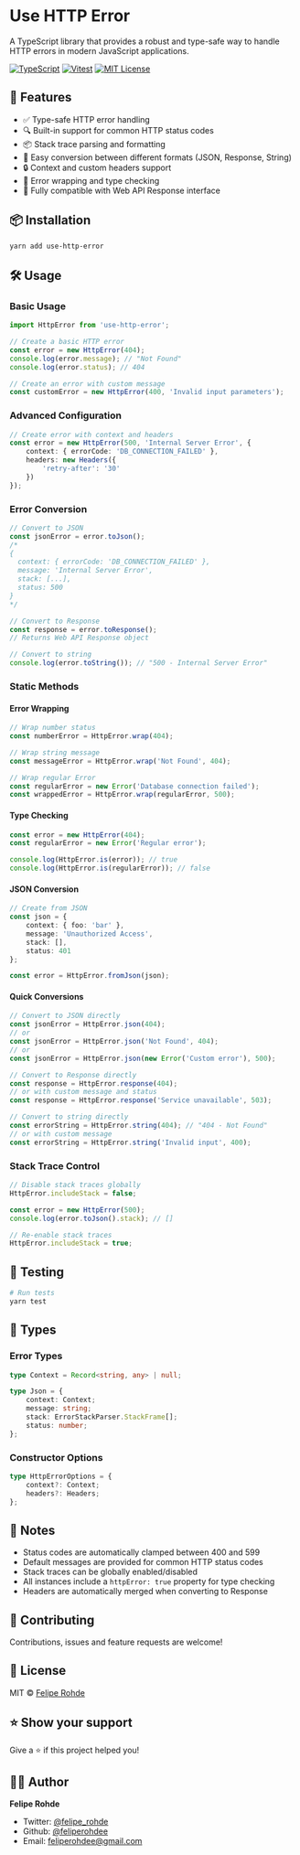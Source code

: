 # Use HTTP Error

A TypeScript library that provides a robust and type-safe way to handle HTTP errors in modern JavaScript applications.

[![TypeScript](https://img.shields.io/badge/-TypeScript-3178C6?style=flat-square&logo=typescript&logoColor=white)](https://www.typescriptlang.org/)
[![Vitest](https://img.shields.io/badge/-Vitest-729B1B?style=flat-square&logo=vitest&logoColor=white)](https://vitest.dev/)
[![MIT License](https://img.shields.io/badge/license-MIT-blue.svg)](LICENSE)

## 🚀 Features

- ✅ Type-safe HTTP error handling
- 🔍 Built-in support for common HTTP status codes
- 📦 Stack trace parsing and formatting
- 🔄 Easy conversion between different formats (JSON, Response, String)
- 🔒 Context and custom headers support
- 🎯 Error wrapping and type checking
- 🔗 Fully compatible with Web API Response interface

## 📦 Installation

```bash
yarn add use-http-error
```

## 🛠️ Usage

### Basic Usage

```typescript
import HttpError from 'use-http-error';

// Create a basic HTTP error
const error = new HttpError(404);
console.log(error.message); // "Not Found"
console.log(error.status); // 404

// Create an error with custom message
const customError = new HttpError(400, 'Invalid input parameters');
```

### Advanced Configuration

```typescript
// Create error with context and headers
const error = new HttpError(500, 'Internal Server Error', {
    context: { errorCode: 'DB_CONNECTION_FAILED' },
    headers: new Headers({
        'retry-after': '30'
    })
});
```

### Error Conversion

```typescript
// Convert to JSON
const jsonError = error.toJson();
/*
{
  context: { errorCode: 'DB_CONNECTION_FAILED' },
  message: 'Internal Server Error',
  stack: [...],
  status: 500
}
*/

// Convert to Response
const response = error.toResponse();
// Returns Web API Response object

// Convert to string
console.log(error.toString()); // "500 - Internal Server Error"
```

### Static Methods

#### Error Wrapping

```typescript
// Wrap number status
const numberError = HttpError.wrap(404);

// Wrap string message
const messageError = HttpError.wrap('Not Found', 404);

// Wrap regular Error
const regularError = new Error('Database connection failed');
const wrappedError = HttpError.wrap(regularError, 500);
```

#### Type Checking

```typescript
const error = new HttpError(404);
const regularError = new Error('Regular error');

console.log(HttpError.is(error)); // true
console.log(HttpError.is(regularError)); // false
```

#### JSON Conversion

```typescript
// Create from JSON
const json = {
    context: { foo: 'bar' },
    message: 'Unauthorized Access',
    stack: [],
    status: 401
};

const error = HttpError.fromJson(json);
```

#### Quick Conversions

```typescript
// Convert to JSON directly
const jsonError = HttpError.json(404);
// or
const jsonError = HttpError.json('Not Found', 404);
// or
const jsonError = HttpError.json(new Error('Custom error'), 500);

// Convert to Response directly
const response = HttpError.response(404);
// or with custom message and status
const response = HttpError.response('Service unavailable', 503);

// Convert to string directly
const errorString = HttpError.string(404); // "404 - Not Found"
// or with custom message
const errorString = HttpError.string('Invalid input', 400);
```

### Stack Trace Control

```typescript
// Disable stack traces globally
HttpError.includeStack = false;

const error = new HttpError(500);
console.log(error.toJson().stack); // []

// Re-enable stack traces
HttpError.includeStack = true;
```

## 🧪 Testing

```bash
# Run tests
yarn test
```

## 📄 Types

### Error Types

```typescript
type Context = Record<string, any> | null;

type Json = {
    context: Context;
    message: string;
    stack: ErrorStackParser.StackFrame[];
    status: number;
};
```

### Constructor Options

```typescript
type HttpErrorOptions = {
    context?: Context;
    headers?: Headers;
};
```

## 📝 Notes

- Status codes are automatically clamped between 400 and 599
- Default messages are provided for common HTTP status codes
- Stack traces can be globally enabled/disabled
- All instances include a `httpError: true` property for type checking
- Headers are automatically merged when converting to Response

## 🤝 Contributing

Contributions, issues and feature requests are welcome!

## 📝 License

MIT © [Felipe Rohde](mailto:feliperohdee@gmail.com)

## ⭐ Show your support

Give a ⭐️ if this project helped you!

## 👨‍💻 Author

**Felipe Rohde**

- Twitter: [@felipe_rohde](https://twitter.com/felipe_rohde)
- Github: [@feliperohdee](https://github.com/feliperohdee)
- Email: feliperohdee@gmail.com